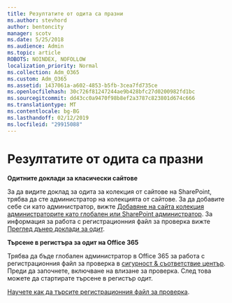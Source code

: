 ```yaml
---
title: Резултатите от одита са празни
ms.author: stevhord
author: bentoncity
manager: scotv
ms.date: 5/25/2018
ms.audience: Admin
ms.topic: article
ROBOTS: NOINDEX, NOFOLLOW
localization_priority: Normal
ms.collection: Adm_O365
ms.custom: Adm_O365
ms.assetid: 1437061a-a602-4853-b5fb-3cea7fd735ce
ms.openlocfilehash: 30c726f81247244ae9b428bfc27d0200982fd1bc
ms.sourcegitcommit: dd43cc0a9470f98b8ef2a3787c823801d674c666
ms.translationtype: MT
ms.contentlocale: bg-BG
ms.lasthandoff: 02/12/2019
ms.locfileid: "29915088"
---
```

# <a name="auditing-results-are-blank"></a>Резултатите от одита са празни

 **Одитните доклади за класически сайтове**
  
За да видите доклад за одита за колекция от сайтове на SharePoint, трябва да сте администратор на колекцията от сайтове. За да добавите себе си като администратор, вижте [Добавяне на сайта колекция администраторите като глобален или SharePoint администратор](https://go.microsoft.com/fwlink/?linkid=869390). За информация за работа с регистрационния файл за проверка вижте [Преглед дънер доклади за одит](https://go.microsoft.com/fwlink/?linkid=395237). 
  
 **Търсене в регистъра за одит на Office 365**
  
Трябва да бъде глобален администратор в Office 365 за работа с регистрационния файл за проверка в [сигурност &amp; съответствие център](https://protection.office.com). Преди да започнете, включване на влизане за проверка. След това можете да стартирате търсене в регистър одит. 
  
[Научете как да търсите регистрационния файл за проверка](https://go.microsoft.com/fwlink/?linkid=708432).
  

